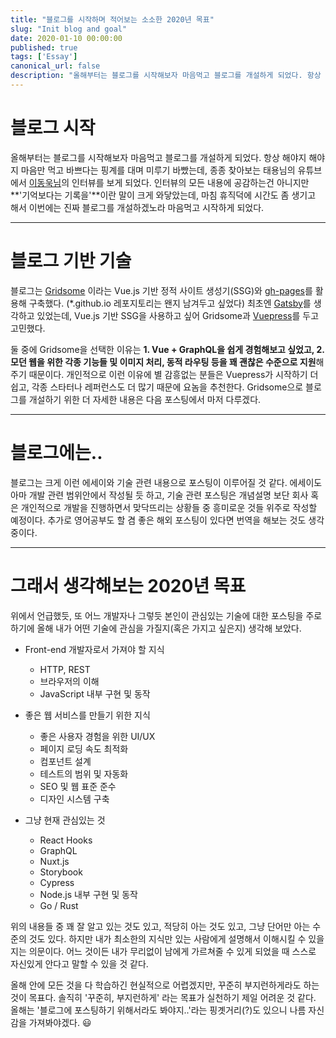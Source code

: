 ```yaml
---
title: "블로그를 시작하며 적어보는 소소한 2020년 목표"
slug: "Init blog and goal"
date: 2020-01-10 00:00:00
published: true
tags: ['Essay']
canonical_url: false
description: "올해부터는 블로그를 시작해보자 마음먹고 블로그를 개설하게 되었다. 항상 해야지 해야지 마음만 먹고 바쁘다는 핑계를 대며 미루기 바빴는데, 마침 휴직덕에 시간도 좀 생기고 해서 이번에는 진짜 블로그를 개설하겠노라 마음먹고 시작하게 되었다."
---
```


# 블로그 시작

올해부터는 블로그를 시작해보자 마음먹고 블로그를 개설하게 되었다. 항상 해야지 해야지 마음만 먹고 바쁘다는 핑계를 대며 미루기 바빴는데, 종종 찾아보는 태용님의 유튜브에서 [이동욱님](https://youtu.be/V9AGvwPmnZU)의 인터뷰를 보게 되었다. 인터뷰의 모든 내용에 공감하는건 아니지만 **'기억보다는 기록을'**이란 말이 크게 와닿았는데, 마침 휴직덕에 시간도 좀 생기고 해서 이번에는 진짜 블로그를 개설하겠노라 마음먹고 시작하게 되었다.

***

# 블로그 기반 기술

블로그는 [Gridsome](https://gridsome.org/) 이라는 Vue.js 기반 정적 사이트 생성기(SSG)와 [gh-pages](https://github.com/tschaub/gh-pages)를 활용해 구축했다. (*.github.io 레포지토리는 왠지 남겨두고 싶었다) 최초엔 [Gatsby](https://www.gatsbyjs.org/)를 생각하고 있었는데, Vue.js 기반 SSG을 사용하고 싶어 Gridsome과 [Vuepress](https://vuepress.vuejs.org/)를 두고 고민했다.

둘 중에 Gridsome을 선택한 이유는 **1. Vue + GraphQL을 쉽게 경험해보고 싶었고, 2. 모던 웹을 위한 각종 기능들 및 이미지 처리, 동적 라우팅 등을 꽤 괜찮은 수준으로 지원**해주기 때문이다. 개인적으로 이런 이유에 별 감흥없는 분들은 Vuepress가 시작하기 더 쉽고, 각종 스타터나 레퍼런스도 더 많기 때문에 요놈을 추천한다. Gridsome으로 블로그를 개설하기 위한 더 자세한 내용은 다음 포스팅에서 마저 다루겠다.

***

# 블로그에는..

블로그는 크게 이런 에세이와 기술 관련 내용으로 포스팅이 이루어질 것 같다. 에세이도 아마 개발 관련 범위안에서 작성될 듯 하고, 기술 관련 포스팅은 개념설명 보단 회사 혹은 개인적으로 개발을 진행하면서 맞닥뜨리는 상황들 중 흥미로운 것들 위주로 작성할 예정이다. 추가로 영어공부도 할 겸 좋은 해외 포스팅이 있다면 번역을 해보는 것도 생각중이다.

***

# 그래서 생각해보는 2020년 목표

위에서 언급했듯, 또 어느 개발자나 그렇듯 본인이 관심있는 기술에 대한 포스팅을 주로 하기에 올해 내가 어떤 기술에 관심을 가질지(혹은 가지고 싶은지) 생각해 보았다.

* Front-end 개발자로서 가져야 할 지식
    - HTTP, REST
    - 브라우저의 이해
    - JavaScript 내부 구현 및 동작

* 좋은 웹 서비스를 만들기 위한 지식
    - 좋은 사용자 경험을 위한 UI/UX
    - 페이지 로딩 속도 최적화
    - 컴포넌트 설계
    - 테스트의 범위 및 자동화
    - SEO 및 웹 표준 준수
    - 디자인 시스템 구축

* 그냥 현재 관심있는 것
    - React Hooks
    - GraphQL
    - Nuxt.js
    - Storybook
    - Cypress
    - Node.js 내부 구현 및 동작
    - Go / Rust

위의 내용들 중 꽤 잘 알고 있는 것도 있고, 적당히 아는 것도 있고, 그냥 단어만 아는 수준의 것도 있다. 하지만 내가 최소한의 지식만 있는 사람에게 설명해서 이해시킬 수 있을지는 의문이다. 어느 것이든 내가 무리없이 남에게 가르쳐줄 수 있게 되었을 때 스스로 자신있게 안다고 말할 수 있을 것 같다.

올해 안에 모든 것을 다 학습하긴 현실적으로 어렵겠지만, 꾸준히 부지런하게라도 하는 것이 목표다. 솔직히 '꾸준히, 부지런하게' 라는 목표가 실천하기 제일 어려운 것 같다. 올해는 '블로그에 포스팅하기 위해서라도 봐야지..'라는 핑곗거리(?)도 있으니 나름 자신감을 가져봐야겠다. 😃
